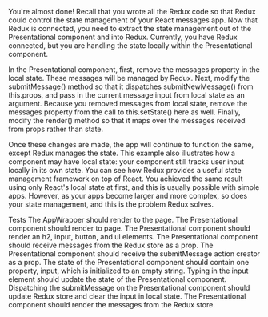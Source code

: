You're almost done! Recall that you wrote all the Redux code so that Redux could control the state management of your React messages app. Now that Redux is connected, you need to extract the state management out of the Presentational component and into Redux. Currently, you have Redux connected, but you are handling the state locally within the Presentational component.

In the Presentational component, first, remove the messages property in the local state. These messages will be managed by Redux. Next, modify the submitMessage() method so that it dispatches submitNewMessage() from this.props, and pass in the current message input from local state as an argument. Because you removed messages from local state, remove the messages property from the call to this.setState() here as well. Finally, modify the render() method so that it maps over the messages received from props rather than state.

Once these changes are made, the app will continue to function the same, except Redux manages the state. This example also illustrates how a component may have local state: your component still tracks user input locally in its own state. You can see how Redux provides a useful state management framework on top of React. You achieved the same result using only React's local state at first, and this is usually possible with simple apps. However, as your apps become larger and more complex, so does your state management, and this is the problem Redux solves.

Tests
The AppWrapper should render to the page.
The Presentational component should render to page.
The Presentational component should render an h2, input, button, and ul elements.
The Presentational component should receive messages from the Redux store as a prop.
The Presentational component should receive the submitMessage action creator as a prop.
The state of the Presentational component should contain one property, input, which is initialized to an empty string.
Typing in the input element should update the state of the Presentational component.
Dispatching the submitMessage on the Presentational component should update Redux store and clear the input in local state.
The Presentational component should render the messages from the Redux store.